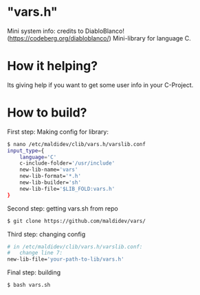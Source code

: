 # "vars.h"
Mini system info: credits to DiabloBlanco! (https://codeberg.org/diabloblanco/)
Mini-library for language C.

# How it helping?
Its giving help if you want to get some user info in your C-Project.

# How to build?
First step: Making config for library:
```bash
$ nano /etc/maldidev/clib/vars.h/varslib.conf
input_type={
    language='C'
    c-include-folder='/usr/include'
    new-lib-name='vars'
    new-lib-format='*.h'
    new-lib-builder='sh'
    new-lib-file='$LIB_FOLD:vars.h'
}
```

Second step: getting vars.sh from repo
```bash
$ git clone https://github.com/maldidev/vars/
```

Third step: changing config
```bash
# in /etc/maldidev/clib/vars.h/varslib.conf:
#   change line 7:
new-lib-file='your-path-to-lib/vars.h'
```

Final step: building
```bash
$ bash vars.sh
```
